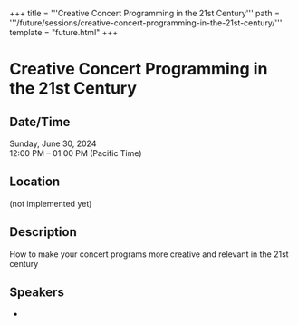 +++
title = '''Creative Concert Programming in the 21st Century'''
path = '''/future/sessions/creative-concert-programming-in-the-21st-century/'''
template = "future.html"
+++

<h1>Creative Concert Programming in the 21st Century</h1>
<h2>Date/Time</h2>
<p>Sunday, June 30, 2024<br>
12:00 PM – 01:00 PM (Pacific Time)</p>
<h2>Location</h2>
(not implemented yet)
<h2>Description</h2>
How to make your concert programs more creative and relevant in the 21st century
<h2>Speakers</h2>
<ul><li><bound method Speaker.link of Speaker(data=SpeakerData(presenter_at=['46491521-FF0B-4EE8-B100-10AF6F27C4DB'], speaker_biography='Maria Gajraj is a Montreal-based organist. She is pursuing her Doctorate at McGill University, in the studio of Dr. Isabelle Demers. Her research focuses on Caribbean organ repertoire and performance practice in the 20th century.  She is the co-founder of Sapphonix Collective, a Montreal-based arts collective, which puts on multi-disciplinary arts concerts throughout the year, featuring the organ in new contexts. Maria received her Master’s Degree in Organ Performance in 2020, after studying with Hans-Ola Ericsson.  She is the 2022 Recipient of the Godfrey Hewitt Scholarship, and the 2021 Recipient of the Arthur and Helen Henderson Fellowship. Maria was also a semi-finalist in the 2021 RCCO National Organ Playing Competition.  Her doctoral research is currently funded by the FRQSC (Fonds de recherche du Québec – Société et culture). Maria has played concerts within Canada, Norway, and the United States. Maria is passionate about studying and programming works by historically underrepresented composers, such as composers of colour and women composers.  She strives to break stereotypes, and to make the organ more accessible to everyone.', speaker_display_name='Maria Gajraj', speaker_first_name='Maria', speaker_last_name='Gajraj', speaker_stub='F5DC3198-DF11-47AA-823C-16BBEB99E55D', speaker_title='', updated_date=datetime.date(2023, 9, 4)), updated=False, deleted=False)></li>

